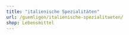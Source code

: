 ```yaml
---
title: "italienische Spezialitäten"
url: /guemligen/italienische-spezialitaeten/
shop: Lebensmittel
---
```

